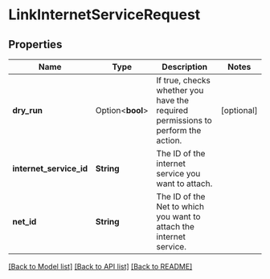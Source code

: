 # LinkInternetServiceRequest

## Properties

Name | Type | Description | Notes
------------ | ------------- | ------------- | -------------
**dry_run** | Option<**bool**> | If true, checks whether you have the required permissions to perform the action. | [optional]
**internet_service_id** | **String** | The ID of the internet service you want to attach. | 
**net_id** | **String** | The ID of the Net to which you want to attach the internet service. | 

[[Back to Model list]](../README.md#documentation-for-models) [[Back to API list]](../README.md#documentation-for-api-endpoints) [[Back to README]](../README.md)


